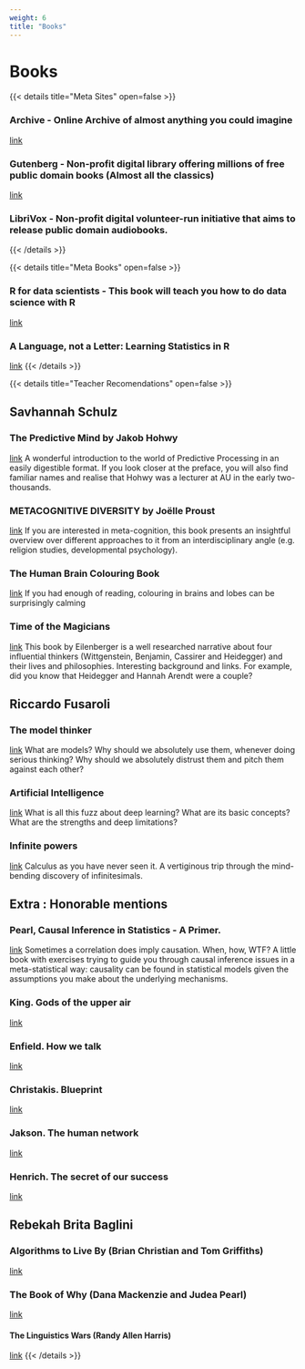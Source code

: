 ```yaml
---
weight: 6
title: "Books"
---
```




# Books

{{< details title="Meta Sites" open=false >}}
### Archive - Online Archive of almost anything you could imagine
[link](https://archive.org/)

### Gutenberg - Non-profit digital library offering millions of free public domain books (Almost all the classics) 
[link](http://www.gutenberg.org/)

### LibriVox - Non-profit digital volunteer-run initiative that aims to release public domain audiobooks. 
{{< /details >}}

{{< details title="Meta Books" open=false >}}
### R for data scientists - This book will teach you how to do data science with R
[link](https://r4ds.had.co.nz/)

### A Language, not a Letter: Learning Statistics in R 
[link](https://ademos.people.uic.edu/index.html)
{{< /details >}}

{{< details title="Teacher Recomendations" open=false >}}
## Savhannah Schulz
### The Predictive Mind by Jakob Hohwy
[link](https://www.goodreads.com/book/show/18012311-the-predictive-mind)
A wonderful introduction to the world of Predictive Processing in an easily digestible format. If you look closer at the preface, you will also find familiar names and realise that Hohwy was a lecturer at AU in the early two-thousands.

### METACOGNITIVE DIVERSITY by Joëlle Proust
[link](https://www.goodreads.com/book/show/38139596-metacognitive-diversity)
If you are interested in meta-cognition, this book presents an insightful overview over different approaches to it from an interdisciplinary angle (e.g. religion studies, developmental psychology).

### The Human Brain Colouring Book
[link](https://www.saxo.com/dk/the-human-brain-coloring-book_diamond-books_paperback_9780064603065?gclid=CjwKCAjw7-P1BRA2EiwAXoPWA0UP0oKyx6DAT-JM2Vb0mI7V-E4qaj5Y5s3Hnn6laa05AuV_MGM-SxoCB5AQAvD_BwE)
If you had enough of reading, colouring in brains and lobes can be surprisingly calming

### Time of the Magicians
[link](https://www.goodreads.com/book/show/51285900-time-of-the-magicians)
This book by Eilenberger is a well researched narrative about four influential thinkers (Wittgenstein, Benjamin, Cassirer and Heidegger) and their lives and philosophies. Interesting background and links. For example, did you know that Heidegger and Hannah Arendt were a couple?

## Riccardo Fusaroli

### The model thinker
[link](https://www.goodreads.com/en/book/show/39088592)
What are models? Why should we absolutely use them, whenever doing serious thinking? Why should we absolutely distrust them and pitch them against each other?

### Artificial Intelligence
[link](https://www.goodreads.com/book/show/43565360-artificial-intelligence)
What is all this fuzz about deep learning? What are its basic concepts? What are the strengths and deep limitations?

### Infinite powers 
[link](https://www.goodreads.com/book/show/40796176-infinite-powers)
Calculus as you have never seen it. A vertiginous trip through the mind-bending discovery of infinitesimals. 

## Extra : Honorable mentions 

### Pearl, Causal Inference in Statistics - A Primer. 
[link](https://www.goodreads.com/book/show/27164550-causal-inference-in-statistics)
Sometimes a correlation does imply causation. When, how, WTF? A little book with exercises trying to guide you through causal inference issues in a meta-statistical way: causality can be found in statistical models given the assumptions you make about the underlying mechanisms.

### King. Gods of the upper air 
[link](https://www.goodreads.com/book/show/42951225-gods-of-the-upper-air)

### Enfield. How we talk 
[link](https://www.goodreads.com/book/show/34523270-how-we-talk)

### Christakis. Blueprint 
[link](https://www.goodreads.com/book/show/40696923-blueprint)

### Jakson. The human network 
[link](https://www.goodreads.com/book/show/35794820-the-human-network)

### Henrich. The secret of our success 
[link](https://www.goodreads.com/book/show/25761655-the-secret-of-our-success)

## Rebekah Brita Baglini

### Algorithms to Live By (Brian Christian and Tom Griffiths) 
[link](https://www.goodreads.com/book/show/25666050-algorithms-to-live-by)

### The Book of Why (Dana Mackenzie and Judea Pearl) 
[link](https://www.goodreads.com/book/show/36204378-the-book-of-why)

#### The Linguistics Wars (Randy Allen Harris) 
[link](https://www.goodreads.com/book/show/567061.The_Linguistics_Wars) 
{{< /details >}}